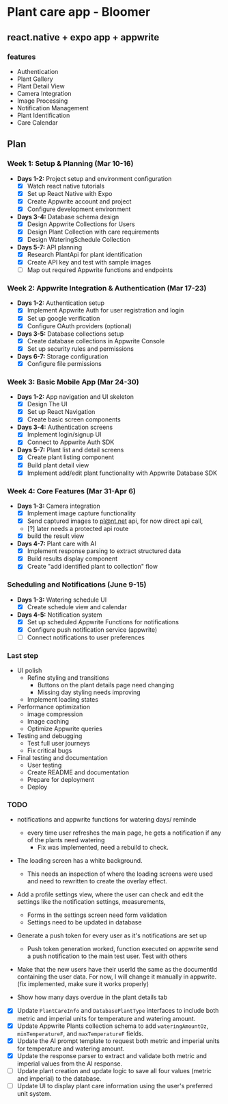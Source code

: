# Plant care app - Bloomer

## react.native  + expo app + appwrite

### features

- Authentication
- Plant Gallery
- Plant Detail View
- Camera Integration
- Image Processing
- Notification Management
- Plant Identification
- Care Calendar

## Plan

### Week 1: Setup & Planning (Mar 10-16)

- **Days 1-2:** Project setup and environment configuration
  - [x] Watch react native tutorials
  - [x] Set up React Native with Expo
  - [x] Create Appwrite account and project
  - [x] Configure development environment
- **Days 3-4:** Database schema design
  - [x] Design Appwrite Collections for Users
  - [x] Design Plant Collection with care requirements
  - [x] Design WateringSchedule Collection
- **Days 5-7:** API planning
  - [x] Research PlantApi for plant identification
  - [x] Create API key and test with sample images
  - [ ] Map out required Appwrite functions and endpoints

### Week 2: Appwrite Integration & Authentication (Mar 17-23)

- **Days 1-2:** Authentication setup
  - [x] Implement Appwrite Auth for user registration and login
  - [x] Set up google verification
  - [x] Configure OAuth providers (optional)
- **Days 3-5:** Database collections setup
  - [x] Create database collections in Appwrite Console
  - [x] Set up security rules and permissions
- **Days 6-7:** Storage configuration
  - [x] Configure file permissions

### Week 3: Basic Mobile App (Mar 24-30)

- **Days 1-2:** App navigation and UI skeleton
  - [x] Design The UI
  - [x] Set up React Navigation
  - [x] Create basic screen components
- **Days 3-4:** Authentication screens
  - [x] Implement login/signup UI
  - [x] Connect to Appwrite Auth SDK
- **Days 5-7:** Plant list and detail screens
  - [x] Create plant listing component
  - [x] Build plant detail view
  - [x] Implement add/edit plant functionality with Appwrite Database SDK

### Week 4: Core Features (Mar 31-Apr 6)

- **Days 1-3:** Camera integration
  - [x] Implement image capture functionality
  - [x] Send captured images to <pl@nt.net> api, for now direct api call,
  - [?] later needs a protected api route
  - [x] build the result view
- **Days 4-7:** Plant care with AI
  - [x] Implement response parsing to extract structured data
  - [x] Build results display component
  - [x] Create "add identified plant to collection" flow

### Scheduling and Notifications (June 9-15)

- **Days 1-3:** Watering schedule UI
  - [x] Create schedule view and calendar
- **Days 4-5:** Notification system
  - [x] Set up scheduled Appwrite Functions for notifications
  - [x] Configure push notification service (appwrite)
  - [ ] Connect notifications to user preferences

### Last step

- UI polish
  - Refine styling and transitions
    - Buttons on the plant details page need changing
    - Missing day styling needs improving
  - Implement loading states
- Performance optimization
  - image compression
  - Image caching
  - Optimize Appwrite queries
- Testing and debugging
  - Test full user journeys
  - Fix critical bugs
- Final testing and documentation
  - User testing
  - Create README and documentation
  - Prepare for deployment
  - Deploy

### TODO

- notifications and appwrite functions for watering days/ reminde
  - every time user refreshes the main page, he gets a notification if any of the plants need watering
    - Fix was implemented, need a rebuild to check.
- The loading screen has a white background.
  - This needs an inspection of where the loading screens were used and need to rewritten to create the overlay effect.

- Add a profile settings view, where the user can check and edit the settings like the notification settings, measurements,
  - Forms in the settings screen need form validation
  - Settings need to be updated in database

- Generate a push token for every user as it's notifications are set up
  - Push token generation worked, function executed on appwrite send a push notification to the main test user. Test with others

- Make that the new users have their userId the same as the documentId containing the user data. For now, I will change it manually in appwrite. (fix implemented, make sure it works properly)
  
- Show how many days overdue in the plant details tab

- [x] Update `PlantCareInfo` and `DatabasePlantType` interfaces to include both metric and imperial units for temperature and watering amount.
- [x] Update Appwrite Plants collection schema to add `wateringAmountOz`, `minTemperatureF`, and `maxTemperatureF` fields.
- [x] Update the AI prompt template to request both metric and imperial units for temperature and watering amount.
- [x] Update the response parser to extract and validate both metric and imperial values from the AI response.
- [ ] Update plant creation and update logic to save all four values (metric and imperial) to the database.
- [ ] Update UI to display plant care information using the user's preferred unit system.
